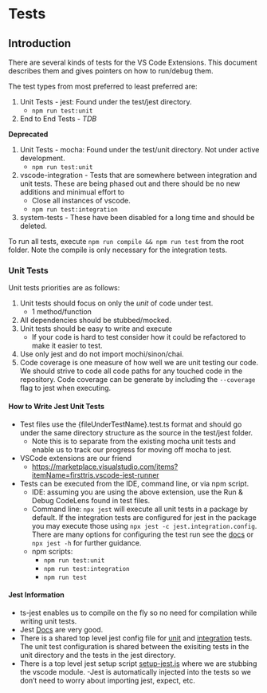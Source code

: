 # Tests

## Introduction

There are several kinds of tests for the VS Code Extensions. This document
describes them and gives pointers on how to run/debug them.

The test types from most preferred to least preferred are:

1. Unit Tests - jest: Found under the test/jest directory.
   - `npm run test:unit`
1. End to End Tests - _TDB_

**Deprecated**

1. Unit Tests - mocha: Found under the test/unit directory. Not under active development.
   - `npm run test:unit`
1. vscode-integration - Tests that are somewhere between integration and unit tests. These are being phased out and there should be no new additions and minimual effort to
   - Close all instances of vscode.
   - `npm run test:integration`
1. system-tests - These have been disabled for a long time and should be deleted.

To run all tests, execute `npm run compile && npm run test` from the root
folder. Note the compile is only necessary for the integration tests.

### Unit Tests

Unit tests priorities are as follows:

1. Unit tests should focus on only the _unit_ of code under test.
   - 1 method/function
1. All dependencies should be stubbed/mocked.
1. Unit tests should be easy to write and execute
   - If your code is hard to test consider how it could be refactored to make it easier to test.
1. Use only jest and do not import mochi/sinon/chai.
1. Code coverage is one measure of how well we are unit testing our code. We should strive to code all code paths for any touched code in the repository. Code coverage can be generate by including the `--coverage` flag to jest when executing.

#### How to Write Jest Unit Tests

- Test files use the {fileUnderTestName}.test.ts format and should go under the same directory structure as the source in the test/jest folder.
  - Note this is to separate from the existing mocha unit tests and enable us to track our progress for moving off mocha to jest.
- VSCode extensions are our friend
  - https://marketplace.visualstudio.com/items?itemName=firsttris.vscode-jest-runner
- Tests can be executed from the IDE, command line, or via npm script.
  - IDE: assuming you are using the above extension, use the Run & Debug CodeLens found in test files.
  - Command line: `npx jest` will execute all unit tests in a package by default. If the integration tests are configured for jest in the package you may execute those using `npx jest -c jest.integration.config`. There are many options for configuring the test run see the [docs](https://jestjs.io/docs/cli) or `npx jest -h` for further guidance.
  - npm scripts:
    - `npm run test:unit`
    - `npm run test:integration`
    - `npm run test`

#### Jest Information

- ts-jest enables us to compile on the fly so no need for compilation while writing unit tests.
- Jest [Docs](https://jestjs.io/docs/getting-started) are very good.
- There is a shared top level jest config file for [unit](https://github.com/forcedotcom/salesforcedx-vscode/blob/develop/config/jest.base.config.js) and [integration](https://github.com/forcedotcom/salesforcedx-vscode/blob/develop/config/jest.integration.config.js) tests. The unit test configuration is shared between the exisiting tests in the unit directory and the tests in the jest directory.
- There is a top level jest setup script [setup-jest.js](https://github.com/forcedotcom/salesforcedx-vscode/blob/develop/scripts/setup-jest.ts) where we are stubbing the vscode module.
  -Jest is automatically injected into the tests so we don’t need to worry about importing jest, expect, etc.
